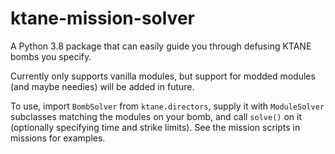 # ktane-mission-solver
A Python 3.8 package that can easily guide you through defusing KTANE bombs you specify.

Currently only supports vanilla modules, but support for modded modules (and maybe needies) will be added in future.

To use, import `BombSolver` from `ktane.directors`, supply it with `ModuleSolver` subclasses matching the modules on your bomb,
and call `solve()` on it (optionally specifying time and strike limits). See the mission scripts in missions for examples.
